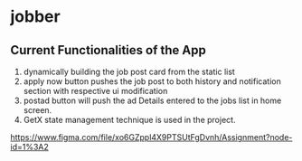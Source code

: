 # jobber

## Current Functionalities of the App

1) dynamically building the job post card from the static list
2) apply now button pushes the job post to both history and notification section with respective ui modification
3) postad button will push the ad Details entered to the jobs list in home screen.
4) GetX state management technique is used in the project.

https://www.figma.com/file/xo6GZppl4X9PTSUtFgDvnh/Assignment?node-id=1%3A2

